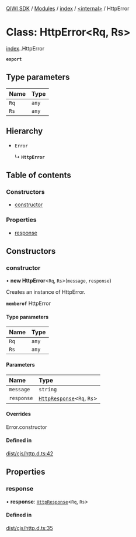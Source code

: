 [QIWI SDK](../README.md) / [Modules](../modules.md) / [index](../modules/index.md) / [<internal\>](../modules/index._internal_.md) / HttpError

# Class: HttpError<Rq, Rs\>

[index](../modules/index.md).[<internal>](../modules/index._internal_.md).HttpError

**`export`**

## Type parameters

| Name | Type |
| :------ | :------ |
| `Rq` | `any` |
| `Rs` | `any` |

## Hierarchy

- `Error`

  ↳ **`HttpError`**

## Table of contents

### Constructors

- [constructor](index._internal_.HttpError.md#constructor)

### Properties

- [response](index._internal_.HttpError.md#response)

## Constructors

### constructor

• **new HttpError**<`Rq`, `Rs`\>(`message`, `response`)

Creates an instance of HttpError.

**`memberof`** HttpError

#### Type parameters

| Name | Type |
| :------ | :------ |
| `Rq` | `any` |
| `Rs` | `any` |

#### Parameters

| Name | Type |
| :------ | :------ |
| `message` | `string` |
| `response` | [`HttpResponse`](../interfaces/index._internal_.HttpResponse.md)<`Rq`, `Rs`\> |

#### Overrides

Error.constructor

#### Defined in

[dist/cjs/http.d.ts:42](https://github.com/AlexXanderGrib/node-qiwi-sdk/blob/26a7b1c/dist/cjs/http.d.ts#L42)

## Properties

### response

• **response**: [`HttpResponse`](../interfaces/index._internal_.HttpResponse.md)<`Rq`, `Rs`\>

#### Defined in

[dist/cjs/http.d.ts:35](https://github.com/AlexXanderGrib/node-qiwi-sdk/blob/26a7b1c/dist/cjs/http.d.ts#L35)
